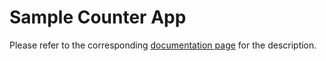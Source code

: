 # Sample Counter App

Please refer to the corresponding [documentation page](https://arkivanov.github.io/Decompose/getting-started/samples/#sample-counter-app) for the description.
